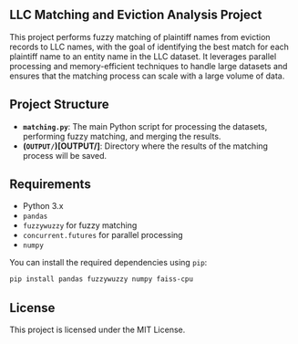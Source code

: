 ## LLC Matching and Eviction Analysis Project

This project performs fuzzy matching of plaintiff names from eviction records to LLC names, with the goal of identifying the best match for each plaintiff name to an entity name in the LLC dataset. It leverages parallel processing and memory-efficient techniques to handle large datasets and ensures that the matching process can scale with a large volume of data.

## Project Structure
- **`matching.py`**: The main Python script for processing the datasets, performing fuzzy matching, and merging the results.
- **(`OUTPUT/`)[OUTPUT/]**: Directory where the results of the matching process will be saved.
  
## Requirements

- Python 3.x
- `pandas`
- `fuzzywuzzy` for fuzzy matching
- `concurrent.futures` for parallel processing
- `numpy`

You can install the required dependencies using `pip`:

```bash
pip install pandas fuzzywuzzy numpy faiss-cpu
```
## License
This project is licensed under the MIT License.
